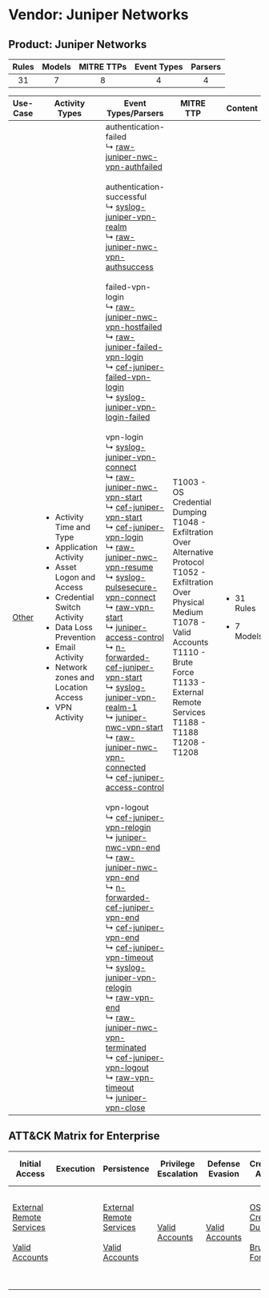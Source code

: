 Vendor: Juniper Networks
========================
Product: Juniper Networks
-------------------------
| Rules | Models | MITRE TTPs | Event Types | Parsers |
|:-----:|:------:|:----------:|:-----------:|:-------:|
|  31   |   7    |     8      |      4      |    4    |

|               Use-Case                | Activity Types                                                                                                                                                                                                                                              | Event Types/Parsers                                                                                                                                                                                                                                                                                                                                                                                                                                                                                                                                                                                                                                                                                                                                                                                                                                                                                                                                                                                                                                                                                                                                                                                                                                                                                                                                                                                                                                                                                                                                                                                                                                                                                                                                                                                                                                                                                                                                                                                                                                                                                                                                                                                                                                                                                                                                                                                                                                                                                                                                                                                                                                                                                                                                                                                                                                                                                                                                                                                                                                | MITRE TTP                                                                                                                                                                                                                                               | Content                                              |
|:-------------------------------------:| ----------------------------------------------------------------------------------------------------------------------------------------------------------------------------------------------------------------------------------------------------------- | -------------------------------------------------------------------------------------------------------------------------------------------------------------------------------------------------------------------------------------------------------------------------------------------------------------------------------------------------------------------------------------------------------------------------------------------------------------------------------------------------------------------------------------------------------------------------------------------------------------------------------------------------------------------------------------------------------------------------------------------------------------------------------------------------------------------------------------------------------------------------------------------------------------------------------------------------------------------------------------------------------------------------------------------------------------------------------------------------------------------------------------------------------------------------------------------------------------------------------------------------------------------------------------------------------------------------------------------------------------------------------------------------------------------------------------------------------------------------------------------------------------------------------------------------------------------------------------------------------------------------------------------------------------------------------------------------------------------------------------------------------------------------------------------------------------------------------------------------------------------------------------------------------------------------------------------------------------------------------------------------------------------------------------------------------------------------------------------------------------------------------------------------------------------------------------------------------------------------------------------------------------------------------------------------------------------------------------------------------------------------------------------------------------------------------------------------------------------------------------------------------------------------------------------------------------------------------------------------------------------------------------------------------------------------------------------------------------------------------------------------------------------------------------------------------------------------------------------------------------------------------------------------------------------------------------------------------------------------------------------------------------------------------------------------- | ------------------------------------------------------------------------------------------------------------------------------------------------------------------------------------------------------------------------------------------------------- | ---------------------------------------------------- |
| [Other](../UseCases/usecase_other.md) | <ul><li>Activity Time  and Type</li><li>Application Activity</li><li>Asset Logon and Access</li><li>Credential Switch Activity</li><li>Data Loss Prevention</li><li>Email Activity</li><li>Network zones and Location Access</li><li>VPN Activity</li></ul> |  authentication-failed<br> ↳ [raw-juniper-nwc-vpn-authfailed](../Parsers/parserContent_raw-juniper-nwc-vpn-authfailed.md)<br><br> authentication-successful<br> ↳ [syslog-juniper-vpn-realm](../Parsers/parserContent_syslog-juniper-vpn-realm.md)<br> ↳ [raw-juniper-nwc-vpn-authsuccess](../Parsers/parserContent_raw-juniper-nwc-vpn-authsuccess.md)<br><br> failed-vpn-login<br> ↳ [raw-juniper-nwc-vpn-hostfailed](../Parsers/parserContent_raw-juniper-nwc-vpn-hostfailed.md)<br> ↳ [raw-juniper-failed-vpn-login](../Parsers/parserContent_raw-juniper-failed-vpn-login.md)<br> ↳ [cef-juniper-failed-vpn-login](../Parsers/parserContent_cef-juniper-failed-vpn-login.md)<br> ↳ [syslog-juniper-vpn-login-failed](../Parsers/parserContent_syslog-juniper-vpn-login-failed.md)<br><br> vpn-login<br> ↳ [syslog-juniper-vpn-connect](../Parsers/parserContent_syslog-juniper-vpn-connect.md)<br> ↳ [raw-juniper-nwc-vpn-start](../Parsers/parserContent_raw-juniper-nwc-vpn-start.md)<br> ↳ [cef-juniper-vpn-start](../Parsers/parserContent_cef-juniper-vpn-start.md)<br> ↳ [cef-juniper-vpn-login](../Parsers/parserContent_cef-juniper-vpn-login.md)<br> ↳ [raw-juniper-nwc-vpn-resume](../Parsers/parserContent_raw-juniper-nwc-vpn-resume.md)<br> ↳ [syslog-pulsesecure-vpn-connect](../Parsers/parserContent_syslog-pulsesecure-vpn-connect.md)<br> ↳ [raw-vpn-start](../Parsers/parserContent_raw-vpn-start.md)<br> ↳ [juniper-access-control](../Parsers/parserContent_juniper-access-control.md)<br> ↳ [n-forwarded-cef-juniper-vpn-start](../Parsers/parserContent_n-forwarded-cef-juniper-vpn-start.md)<br> ↳ [syslog-juniper-vpn-realm-1](../Parsers/parserContent_syslog-juniper-vpn-realm-1.md)<br> ↳ [juniper-nwc-vpn-start](../Parsers/parserContent_juniper-nwc-vpn-start.md)<br> ↳ [raw-juniper-nwc-vpn-connected](../Parsers/parserContent_raw-juniper-nwc-vpn-connected.md)<br> ↳ [cef-juniper-access-control](../Parsers/parserContent_cef-juniper-access-control.md)<br><br> vpn-logout<br> ↳ [cef-juniper-vpn-relogin](../Parsers/parserContent_cef-juniper-vpn-relogin.md)<br> ↳ [juniper-nwc-vpn-end](../Parsers/parserContent_juniper-nwc-vpn-end.md)<br> ↳ [raw-juniper-nwc-vpn-end](../Parsers/parserContent_raw-juniper-nwc-vpn-end.md)<br> ↳ [n-forwarded-cef-juniper-vpn-end](../Parsers/parserContent_n-forwarded-cef-juniper-vpn-end.md)<br> ↳ [cef-juniper-vpn-end](../Parsers/parserContent_cef-juniper-vpn-end.md)<br> ↳ [cef-juniper-vpn-timeout](../Parsers/parserContent_cef-juniper-vpn-timeout.md)<br> ↳ [syslog-juniper-vpn-relogin](../Parsers/parserContent_syslog-juniper-vpn-relogin.md)<br> ↳ [raw-vpn-end](../Parsers/parserContent_raw-vpn-end.md)<br> ↳ [raw-juniper-nwc-vpn-terminated](../Parsers/parserContent_raw-juniper-nwc-vpn-terminated.md)<br> ↳ [cef-juniper-vpn-logout](../Parsers/parserContent_cef-juniper-vpn-logout.md)<br> ↳ [raw-vpn-timeout](../Parsers/parserContent_raw-vpn-timeout.md)<br> ↳ [juniper-vpn-close](../Parsers/parserContent_juniper-vpn-close.md)<br> | T1003 - OS Credential Dumping<br>T1048 - Exfiltration Over Alternative Protocol<br>T1052 - Exfiltration Over Physical Medium<br>T1078 - Valid Accounts<br>T1110 - Brute Force<br>T1133 - External Remote Services<br>T1188 - T1188<br>T1208 - T1208<br> | <ul><li>31 Rules</li></ul><ul><li>7 Models</li></ul> |

ATT&CK Matrix for Enterprise
----------------------------
| Initial Access                                                                                                                                   | Execution | Persistence                                                                                                                                      | Privilege Escalation                                                | Defense Evasion                                                     | Credential Access                                                                                                                          | Discovery | Lateral Movement | Collection | Command and Control | Exfiltration                                                                                                                                                                      | Impact |
| ------------------------------------------------------------------------------------------------------------------------------------------------ | --------- | ------------------------------------------------------------------------------------------------------------------------------------------------ | ------------------------------------------------------------------- | ------------------------------------------------------------------- | ------------------------------------------------------------------------------------------------------------------------------------------ | --------- | ---------------- | ---------- | ------------------- | --------------------------------------------------------------------------------------------------------------------------------------------------------------------------------- | ------ |
| [External Remote Services](https://attack.mitre.org/techniques/T1133)<br><br>[Valid Accounts](https://attack.mitre.org/techniques/T1078)<br><br> |           | [External Remote Services](https://attack.mitre.org/techniques/T1133)<br><br>[Valid Accounts](https://attack.mitre.org/techniques/T1078)<br><br> | [Valid Accounts](https://attack.mitre.org/techniques/T1078)<br><br> | [Valid Accounts](https://attack.mitre.org/techniques/T1078)<br><br> | [OS Credential Dumping](https://attack.mitre.org/techniques/T1003)<br><br>[Brute Force](https://attack.mitre.org/techniques/T1110)<br><br> |           |                  |            |                     | [Exfiltration Over Alternative Protocol](https://attack.mitre.org/techniques/T1048)<br><br>[Exfiltration Over Physical Medium](https://attack.mitre.org/techniques/T1052)<br><br> |        |